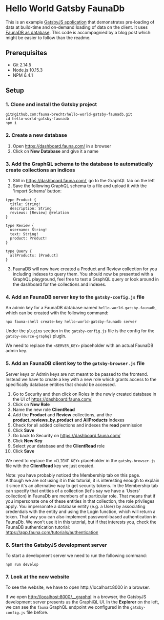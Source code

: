 # Hello World Gatsby FaunaDb

This is an example [GatsbyJS application](https://www.gatsbyjs.org/) that demonstrates pre-loading of data at build-time and on-demand loading of data on the client. It uses [FaunaDB as database](https://fauna.com/). This code is accompagnied by a blog post which might be easier to follow than the readme.

## Prerequisites

- Git 2.14.5
- Node.js 10.15.3
- NPM 6.4.1

## Setup

### 1. Clone and install the Gatsby project

    git@github.com:fauna-brecht/hello-world-gatsby-faunadb.git
    cd hello-world-gatsby-faunadb
    npm i

### 2. Create a new database
1. Open https://dashboard.fauna.com/ in a browser
2. Click on **New Database** and give it a name

### 3. Add the GraphQL schema to the database to automatically create collections an indices 

1. Still in https://dashboard.fauna.com/, go to the GraphQL tab on the left
2. Save the following GraphQL schema to a file and upload it with the 'Import Schema' button: 
```
type Product {
  title: String!
  description: String
  reviews: [Review] @relation
}

type Review {
  username: String!
  text: String!
  product: Product!
}

type Query {
  allProducts: [Product]
}
```
3. FaunaDB will now have created a Product and Review collection for you including indexes to query them. You should now be presented with a GraphQL playground, feel free to test a GraphQL query or look around in the dashboard for the collections and indexes.
    
### 4. Add an FaunaDB server key to the `gatsby-config.js` file

An admin key for a FaunaDB database named `hello-world-gatsby-faunadb`, which can be created with the following command:

    npx fauna-shell create-key hello-world-gatsby-faunadb server
    
Under the `plugins` section in the `gatsby-config.js` file is the config for the `gatsby-source-graphql` plugin.

We need to replace the `<SERVER_KEY>` placeholder with an actual FaunaDB admin key.

### 5. Add an FaunaDB client key to the `gatsby-browser.js` file

Server keys or Admin keys are not meant to be passed to the frontend. 
Instead we have to create a key with a new role which grants access to the specifically database entities that should be accessed.

1. Go to Security and then click on Roles in the newly created database in the UI of https://dashboard.fauna.com/
2. Click on **New Role**
3. Name the new role **ClientRead**
4. Add the **Product** and **Review** collections, and the **product_reviews_by_product** and **AllProducts** indexes
5. Check for all added collections and indexes the **read** permission
6. Click **Save**
1. Go back to Security on https://dashboard.fauna.com/
8. Click **New Key**
9. Select your database and the **ClientRead** role
10. Click **Save**

We need to replace the `<CLIENT KEY>` placeholder in the `gatsby-browser.js` file with the **ClientRead** key we just created.

Note: you have probably noticed the Membership tab on this page. Although we are not using it in this tutorial, it is interesting enough to explain it since it's an alternative way to get security tokens. In the Membership tab can specify that entities of a collection (let's say we have a 'Users' collection) in FaunaDb are members of a particular role. That means that if you impersonate one of these entities in that collection, the role privileges apply. You impersonate a database entity (e.g. a User) by associating credentials with the entity and using the Login function, which will return a token. That way you can also implement password-based authentication in FaunaDb. We won't use it in this tutorial, but if that interests you, check the FaunaDB authentication tutorial: https://app.fauna.com/tutorials/authentication

### 6. Start the GatsbyJS development server

To start a development server we need to run the following command:

    npm run develop
    
### 7. Look at the new website

To see the website, we have to open http://localhost:8000 in a browser.

If we open <http://localhost:8000/__graphql> in a browser, the GatsbyJS development server presents us the GraphiQL UI. In the **Explorer** on the left, we can see the `fauna` GraphQL endpoint we configured in the `gatsby-config.js` file before.
